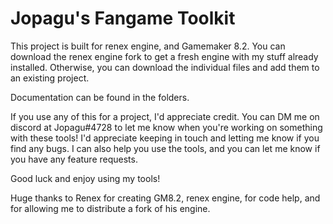 # Jopagu's Fangame Toolkit

This project is built for renex engine, and Gamemaker 8.2.
You can download the renex engine fork to get a fresh engine with my stuff already installed.
Otherwise, you can download the individual files and add them to an existing project.

Documentation can be found in the folders.

If you use any of this for a project, I'd appreciate credit.
You can DM me on discord at Jopagu#4728 to let me know when you're working on something with these tools!
I'd appreciate keeping in touch and letting me know if you find any bugs. I can also help you use the tools,
and you can let me know if you have any feature requests.

Good luck and enjoy using my tools!

Huge thanks to Renex for creating GM8.2, renex engine, for code help, and for allowing me to distribute a fork of his engine.
